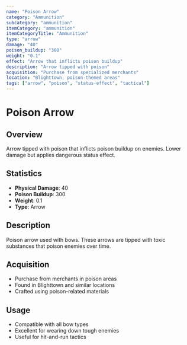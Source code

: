 ```yaml
---
name: "Poison Arrow"
category: "Ammunition"
subcategory: "ammunition"
itemCategory: "ammunition"
itemCategoryTitle: "Ammunition"
type: "arrow"
damage: "40"
poison_buildup: "300"
weight: "0.1"
effect: "Arrow that inflicts poison buildup"
description: "Arrow tipped with poison"
acquisition: "Purchase from specialized merchants"
location: "Blighttown, poison-themed areas"
tags: ["arrow", "poison", "status-effect", "tactical"]
---
```


# Poison Arrow

## Overview
Arrow tipped with poison that inflicts poison buildup on enemies. Lower damage but applies dangerous status effect.

## Statistics
- **Physical Damage**: 40
- **Poison Buildup**: 300
- **Weight**: 0.1
- **Type**: Arrow

## Description
Poison arrow used with bows. These arrows are tipped with toxic substances that poison enemies over time.

## Acquisition
- Purchase from merchants in poison areas
- Found in Blighttown and similar locations
- Crafted using poison-related materials

## Usage
- Compatible with all bow types
- Excellent for wearing down tough enemies
- Useful for hit-and-run tactics